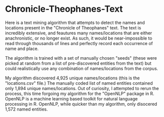 # Chronicle-Theophanes-Text

Here is a text mining algorithm that attempts to detect the names and locations present in the "Chronicle of Theophanes" text. The text is incredibly extensive, and feautures many names/locations that are either anachronistic, or no longer exist. As such, it would be near-impossible to read through thousands of lines and perfectly record each occurrence of name and place.  

The algorithm is trained with a set of manually chosen "seeds" (these were picked at random from a list of pre-discovered entities from the text) but could realistically use any combination of names/locations from the corpus. 

My algorithm discovered 4,925 unique names/locations (this is the "locations.csv" file.) The manually coded list of named entities contained only 1,894 unique names/locations. Out of curiosity, I attempted to rerun the process, this time forgoing my algorithm for the "OpenNLP" package in R. OpenNLP is a machine learning based toolkit for natural language processing in R. OpenNLP, while quicker than my algorithm, only disocered 1,572 named entities.   
